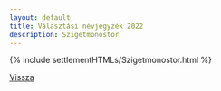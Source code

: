 ```yaml
---
layout: default
title: Választási névjegyzék 2022
description: Szigetmonostor
---
```


{% include settlementHTMLs/Szigetmonostor.html %}

[Vissza](../)